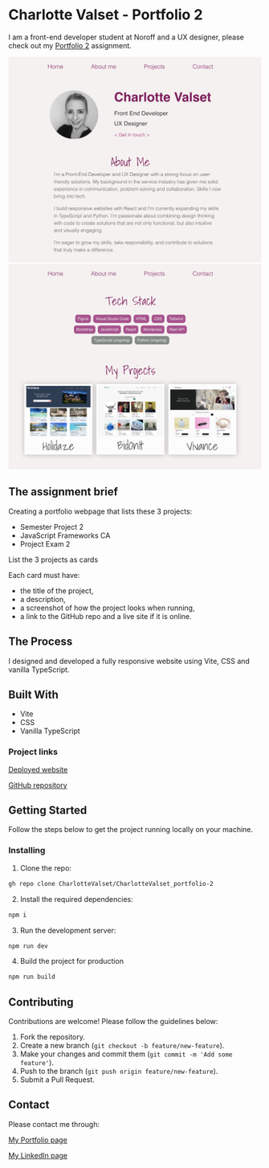 # Charlotte Valset - Portfolio 2

I am a front-end developer student at Noroff and a UX designer, please check out my [Portfolio 2](https://valset-portfolio.netlify.app) assignment.

![Screenshot of website 1](/src/assets/images/Screenshot-CV-1.png)
![Screenshot of website 2](/src/assets/images/Screenshot-CV-2.png)

## The assignment brief

Creating a portfolio webpage that lists these 3 projects:

- Semester Project 2
- JavaScript Frameworks CA
- Project Exam 2

List the 3 projects as cards

Each card must have:

- the title of the project,
- a description,
- a screenshot of how the project looks when running,
- a link to the GitHub repo and a live site if it is online.

## The Process

I designed and developed a fully responsive website using Vite, CSS and vanilla TypeScript.

## Built With

- Vite
- CSS
- Vanilla TypeScript

### Project links

[Deployed website](https://cv-portfolio2.netlify.app/)

[GitHub repository](https://github.com/CharlotteValset/CharlotteValset_portfolio-2)

## Getting Started

Follow the steps below to get the project running locally on your machine.

### Installing

1. Clone the repo:

```bash
gh repo clone CharlotteValset/CharlotteValset_portfolio-2
```

2. Install the required dependencies:

```bash
npm i
```

3. Run the development server:

```bash
npm run dev
```

4. Build the project for production

```bash
npm run build
```

## Contributing

Contributions are welcome! Please follow the guidelines below:

1. Fork the repository.
2. Create a new branch (`git checkout -b feature/new-feature`).
3. Make your changes and commit them (`git commit -m 'Add some feature'`).
4. Push to the branch (`git push origin feature/new-feature`).
5. Submit a Pull Request.

## Contact

Please contact me through:

[My Portfolio page](https://cv-portfolio2.netlify.app/)

[My LinkedIn page](https://www.linkedin.com/in/charlotte-valset-6195b521a/)
